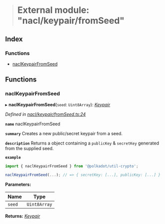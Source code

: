 > # External module: "nacl/keypair/fromSeed"

## Index

### Functions

* [naclKeypairFromSeed](_nacl_keypair_fromseed_.md#naclkeypairfromseed)

## Functions

###  naclKeypairFromSeed

▸ **naclKeypairFromSeed**(`seed`: `Uint8Array`): *[Keypair](../interfaces/_types_.keypair.md)*

*Defined in [nacl/keypair/fromSeed.ts:24](https://github.com/polkadot-js/common/blob/1555561/packages/util-crypto/src/nacl/keypair/fromSeed.ts#L24)*

**`name`** naclKeypairFromSeed

**`summary`** Creates a new public/secret keypair from a seed.

**`description`** 
Returns a object containing a `publicKey` & `secretKey` generated from the supplied seed.

**`example`** 
<BR>

```javascript
import { naclKeypairFromSeed } from '@polkadot/util-crypto';

naclKeypairFromSeed(...); // => { secretKey: [...], publicKey: [...] }
```

**Parameters:**

Name | Type |
------ | ------ |
`seed` | `Uint8Array` |

**Returns:** *[Keypair](../interfaces/_types_.keypair.md)*